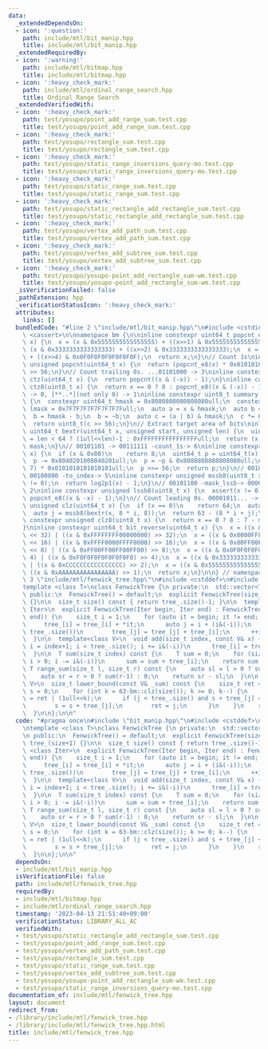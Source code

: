 ```yaml
---
data:
  _extendedDependsOn:
  - icon: ':question:'
    path: include/mtl/bit_manip.hpp
    title: include/mtl/bit_manip.hpp
  _extendedRequiredBy:
  - icon: ':warning:'
    path: include/mtl/bitmap.hpp
    title: include/mtl/bitmap.hpp
  - icon: ':heavy_check_mark:'
    path: include/mtl/ordinal_range_search.hpp
    title: Ordinal Range Search
  _extendedVerifiedWith:
  - icon: ':heavy_check_mark:'
    path: test/yosupo/point_add_range_sum.test.cpp
    title: test/yosupo/point_add_range_sum.test.cpp
  - icon: ':heavy_check_mark:'
    path: test/yosupo/rectangle_sum.test.cpp
    title: test/yosupo/rectangle_sum.test.cpp
  - icon: ':heavy_check_mark:'
    path: test/yosupo/static_range_inversions_query-mo.test.cpp
    title: test/yosupo/static_range_inversions_query-mo.test.cpp
  - icon: ':heavy_check_mark:'
    path: test/yosupo/static_range_sum.test.cpp
    title: test/yosupo/static_range_sum.test.cpp
  - icon: ':heavy_check_mark:'
    path: test/yosupo/static_rectangle_add_rectangle_sum.test.cpp
    title: test/yosupo/static_rectangle_add_rectangle_sum.test.cpp
  - icon: ':heavy_check_mark:'
    path: test/yosupo/vertex_add_path_sum.test.cpp
    title: test/yosupo/vertex_add_path_sum.test.cpp
  - icon: ':heavy_check_mark:'
    path: test/yosupo/vertex_add_subtree_sum.test.cpp
    title: test/yosupo/vertex_add_subtree_sum.test.cpp
  - icon: ':heavy_check_mark:'
    path: test/yosupo/yosupo-point_add_rectangle_sum-wm.test.cpp
    title: test/yosupo/yosupo-point_add_rectangle_sum-wm.test.cpp
  _isVerificationFailed: false
  _pathExtension: hpp
  _verificationStatusIcon: ':heavy_check_mark:'
  attributes:
    links: []
  bundledCode: "#line 2 \"include/mtl/bit_manip.hpp\"\n#include <cstdint>\n#include\
    \ <cassert>\n\nnamespace bm {\n\ninline constexpr uint64_t popcnt_e8(uint64_t\
    \ x) {\n  x = (x & 0x5555555555555555) + ((x>>1) & 0x5555555555555555);\n  x =\
    \ (x & 0x3333333333333333) + ((x>>2) & 0x3333333333333333);\n  x = (x & 0x0F0F0F0F0F0F0F0F)\
    \ + ((x>>4) & 0x0F0F0F0F0F0F0F0F);\n  return x;\n}\n// Count 1s\ninline constexpr\
    \ unsigned popcnt(uint64_t x) {\n  return (popcnt_e8(x) * 0x0101010101010101)\
    \ >> 56;\n}\n// Count trailing 0s. ...01101000 -> 3\ninline constexpr unsigned\
    \ ctz(uint64_t x) {\n  return popcnt((x & (-x)) - 1);\n}\ninline constexpr unsigned\
    \ ctz8(uint8_t x) {\n  return x == 0 ? 8 : popcnt_e8((x & (-x)) - 1);\n}\n// [00..0](8bit)\
    \ -> 0, [**..*](not only 0) -> 1\ninline constexpr uint8_t summary(uint64_t x)\
    \ {\n  constexpr uint64_t hmask = 0x8080808080808080ull;\n  constexpr uint64_t\
    \ lmask = 0x7F7F7F7F7F7F7F7Full;\n  auto a = x & hmask;\n  auto b = x & lmask;\n\
    \  b = hmask - b;\n  b = ~b;\n  auto c = (a | b) & hmask;\n  c *= 0x0002040810204081ull;\n\
    \  return uint8_t(c >> 56);\n}\n// Extract target area of bits\ninline constexpr\
    \ uint64_t bextr(uint64_t x, unsigned start, unsigned len) {\n  uint64_t mask\
    \ = len < 64 ? (1ull<<len)-1 : 0xFFFFFFFFFFFFFFFFull;\n  return (x >> start) &\
    \ mask;\n}\n// 00101101 -> 00111111 -count_1s-> 6\ninline constexpr unsigned log2p1(uint8_t\
    \ x) {\n  if (x & 0x80)\n    return 8;\n  uint64_t p = uint64_t(x) * 0x0101010101010101ull;\n\
    \  p -= 0x8040201008040201ull;\n  p = ~p & 0x8080808080808080ull;\n  p = (p >>\
    \ 7) * 0x0101010101010101ull;\n  p >>= 56;\n  return p;\n}\n// 00101100 -mask_mssb->\
    \ 00100000 -to_index-> 5\ninline constexpr unsigned mssb8(uint8_t x) {\n  assert(x\
    \ != 0);\n  return log2p1(x) - 1;\n}\n// 00101100 -mask_lssb-> 00000100 -to_index->\
    \ 2\ninline constexpr unsigned lssb8(uint8_t x) {\n  assert(x != 0);\n  return\
    \ popcnt_e8((x & -x) - 1);\n}\n// Count leading 0s. 00001011... -> 4\ninline constexpr\
    \ unsigned clz(uint64_t x) {\n  if (x == 0)\n    return 64;\n  auto i = mssb8(summary(x));\n\
    \  auto j = mssb8(bextr(x, 8 * i, 8));\n  return 63 - (8 * i + j);\n}\ninline\
    \ constexpr unsigned clz8(uint8_t x) {\n  return x == 0 ? 8 : 7 - mssb8(x);\n\
    }\ninline constexpr uint64_t bit_reverse(uint64_t x) {\n  x = ((x & 0x00000000FFFFFFFF)\
    \ << 32) | ((x & 0xFFFFFFFF00000000) >> 32);\n  x = ((x & 0x0000FFFF0000FFFF)\
    \ << 16) | ((x & 0xFFFF0000FFFF0000) >> 16);\n  x = ((x & 0x00FF00FF00FF00FF)\
    \ << 8) | ((x & 0xFF00FF00FF00FF00) >> 8);\n  x = ((x & 0x0F0F0F0F0F0F0F0F) <<\
    \ 4) | ((x & 0xF0F0F0F0F0F0F0F0) >> 4);\n  x = ((x & 0x3333333333333333) << 2)\
    \ | ((x & 0xCCCCCCCCCCCCCCCC) >> 2);\n  x = ((x & 0x5555555555555555) << 1) |\
    \ ((x & 0xAAAAAAAAAAAAAAAA) >> 1);\n  return x;\n}\n\n} // namespace bm\n#line\
    \ 3 \"include/mtl/fenwick_tree.hpp\"\n#include <cstddef>\n#include <vector>\n\n\
    template <class T>\nclass FenwickTree {\n private:\n  std::vector<T> tree_;\n\n\
    \ public:\n  FenwickTree() = default;\n  explicit FenwickTree(size_t size) : tree_(size+1)\
    \ {}\n\n  size_t size() const { return tree_.size()-1; }\n\n  template <class\
    \ Iter>\n  explicit FenwickTree(Iter begin, Iter end) : FenwickTree(std::distance(begin,\
    \ end)) {\n    size_t i = 1;\n    for (auto it = begin; it != end; ++it) {\n \
    \     tree_[i] = tree_[i] + *it;\n      auto j = i + (i&(-i));\n      if (j <\
    \ tree_.size())\n        tree_[j] = tree_[j] + tree_[i];\n      ++i;\n    }\n\
    \  }\n\n  template<class V>\n  void add(size_t index, const V& x) {\n    for (size_t\
    \ i = index+1; i < tree_.size(); i += i&(-i))\n      tree_[i] = tree_[i] + x;\n\
    \  }\n\n  T sum(size_t index) const {\n    T sum = 0;\n    for (size_t i = index+1;\
    \ i > 0; i -= i&(-i))\n      sum = sum + tree_[i];\n    return sum;\n  }\n\n \
    \ T range_sum(size_t l, size_t r) const {\n    auto sl = l > 0 ? sum(l-1) : 0;\n\
    \    auto sr = r > 0 ? sum(r-1) : 0;\n    return sr - sl;\n  }\n\n  template<class\
    \ V>\n  size_t lower_bound(const V& _sum) const {\n    size_t ret = 0;\n    T\
    \ s = 0;\n    for (int k = 63-bm::clz(size()); k >= 0; k--) {\n      size_t j\
    \ = ret | (1ull<<k);\n      if (j < tree_.size() and s + tree_[j] < _sum) {\n\
    \        s = s + tree_[j];\n        ret = j;\n      }\n    }\n    return ret;\n\
    \  }\n\n};\n\n"
  code: "#pragma once\n#include \"bit_manip.hpp\"\n#include <cstddef>\n#include <vector>\n\
    \ntemplate <class T>\nclass FenwickTree {\n private:\n  std::vector<T> tree_;\n\
    \n public:\n  FenwickTree() = default;\n  explicit FenwickTree(size_t size) :\
    \ tree_(size+1) {}\n\n  size_t size() const { return tree_.size()-1; }\n\n  template\
    \ <class Iter>\n  explicit FenwickTree(Iter begin, Iter end) : FenwickTree(std::distance(begin,\
    \ end)) {\n    size_t i = 1;\n    for (auto it = begin; it != end; ++it) {\n \
    \     tree_[i] = tree_[i] + *it;\n      auto j = i + (i&(-i));\n      if (j <\
    \ tree_.size())\n        tree_[j] = tree_[j] + tree_[i];\n      ++i;\n    }\n\
    \  }\n\n  template<class V>\n  void add(size_t index, const V& x) {\n    for (size_t\
    \ i = index+1; i < tree_.size(); i += i&(-i))\n      tree_[i] = tree_[i] + x;\n\
    \  }\n\n  T sum(size_t index) const {\n    T sum = 0;\n    for (size_t i = index+1;\
    \ i > 0; i -= i&(-i))\n      sum = sum + tree_[i];\n    return sum;\n  }\n\n \
    \ T range_sum(size_t l, size_t r) const {\n    auto sl = l > 0 ? sum(l-1) : 0;\n\
    \    auto sr = r > 0 ? sum(r-1) : 0;\n    return sr - sl;\n  }\n\n  template<class\
    \ V>\n  size_t lower_bound(const V& _sum) const {\n    size_t ret = 0;\n    T\
    \ s = 0;\n    for (int k = 63-bm::clz(size()); k >= 0; k--) {\n      size_t j\
    \ = ret | (1ull<<k);\n      if (j < tree_.size() and s + tree_[j] < _sum) {\n\
    \        s = s + tree_[j];\n        ret = j;\n      }\n    }\n    return ret;\n\
    \  }\n\n};\n\n"
  dependsOn:
  - include/mtl/bit_manip.hpp
  isVerificationFile: false
  path: include/mtl/fenwick_tree.hpp
  requiredBy:
  - include/mtl/bitmap.hpp
  - include/mtl/ordinal_range_search.hpp
  timestamp: '2023-04-13 21:51:40+09:00'
  verificationStatus: LIBRARY_ALL_AC
  verifiedWith:
  - test/yosupo/static_rectangle_add_rectangle_sum.test.cpp
  - test/yosupo/point_add_range_sum.test.cpp
  - test/yosupo/vertex_add_path_sum.test.cpp
  - test/yosupo/rectangle_sum.test.cpp
  - test/yosupo/static_range_sum.test.cpp
  - test/yosupo/vertex_add_subtree_sum.test.cpp
  - test/yosupo/yosupo-point_add_rectangle_sum-wm.test.cpp
  - test/yosupo/static_range_inversions_query-mo.test.cpp
documentation_of: include/mtl/fenwick_tree.hpp
layout: document
redirect_from:
- /library/include/mtl/fenwick_tree.hpp
- /library/include/mtl/fenwick_tree.hpp.html
title: include/mtl/fenwick_tree.hpp
---
```


